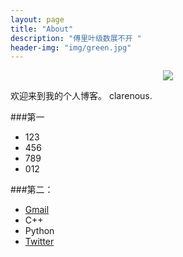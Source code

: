 ```yaml
---
layout: page
title: "About"
description: "傅里叶级数展不开 "
header-img: "img/green.jpg"
---
```



<center>
    <p><img src="http://p1.pstatp.com/large/3d00055f03bc76f9b7" align="center"></p>
</center>

欢迎来到我的个人博客。
clarenous.

###第一


- 123
- 456 
- 789
- 012


###第二：


- [Gmail](https://mail.google.com)
- C++
- Python
- [Twitter](https://twitter.com/)









